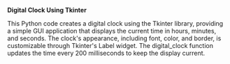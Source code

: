 **Digital Clock Using Tkinter**


This Python code creates a digital clock using the Tkinter library, providing a simple GUI application that displays the current time in hours, minutes, and seconds. The clock's appearance, including font, color, and border, is customizable through Tkinter's Label widget. The digital_clock function updates the time every 200 milliseconds to keep the display current.

